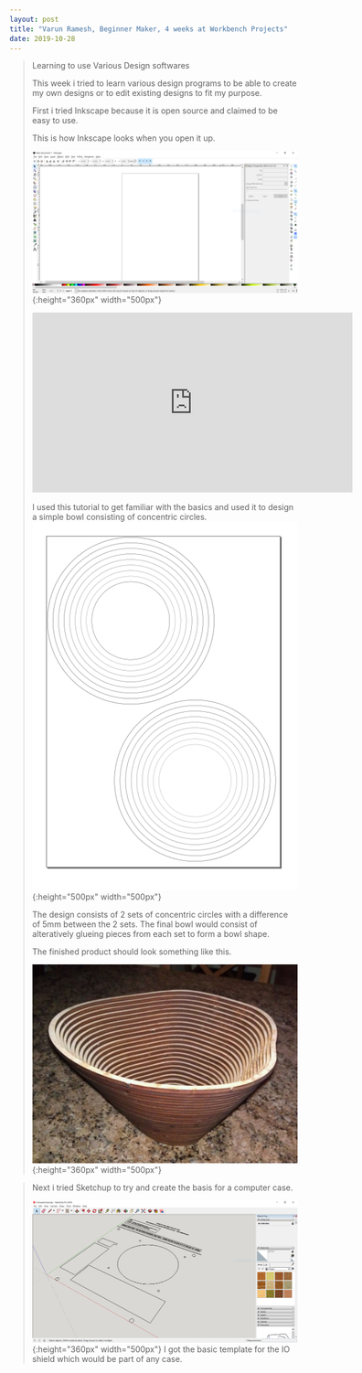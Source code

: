 ```yaml
---
layout: post
title: "Varun Ramesh, Beginner Maker, 4 weeks at Workbench Projects"
date: 2019-10-28
---
```

>
>Learning to use Various Design softwares
>
>This week i tried to learn various design programs to be able to create my own designs or to edit existing designs to fit my purpose.
>
>First i tried Inkscape because it is open source and claimed to be easy to use. 
>
>This is how Inkscape looks when you open it up.
>
>![](/Images/Week05/inkscape.PNG){:height="360px" width="500px"}
>
><iframe width="560" height="315" src="https://www.youtube.com/embed/7SRkALUGXDw" frameborder="0" allow="accelerometer; autoplay; encrypted-media; gyroscope; picture-in-picture" allowfullscreen></iframe>
>
>I used this tutorial to get familiar with the basics and used it to design a simple bowl consisting of concentric circles. 
>![](/Images/Week05/bowl.PNG){:height="500px" width="500px"}
>
>The design consists of 2 sets of concentric circles with a difference of 5mm between the 2 sets.
>The final bowl would consist of alteratively glueing pieces from each set to form a bowl shape.
>
>The finished product should look something like this.
> 
>![](/Images/Week05/concbowl.jpg){:height="360px" width="500px"}

>Next i tried Sketchup to try and create the basis for a computer case.
>
>![](/Images/Week05/compcase.PNG){:height="360px" width="500px"}
>I got the basic template for the IO shield which would be part of any case. 

